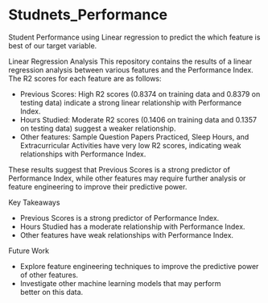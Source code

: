 # Studnets_Performance
Student Performance using Linear regression to predict the which feature is best of our target variable. 

Linear Regression Analysis
This repository contains the results of a linear regression analysis between various features and the Performance Index. The R2 scores for each feature are as follows:

- Previous Scores: High R2 scores (0.8374 on training data and 0.8379 on testing data) indicate a strong linear relationship with Performance Index.
- Hours Studied: Moderate R2 scores (0.1406 on training data and 0.1357 on testing data) suggest a weaker relationship.
- Other features: Sample Question Papers Practiced, Sleep Hours, and Extracurricular Activities have very low R2 scores, indicating weak relationships with Performance Index.

These results suggest that Previous Scores is a strong predictor of Performance Index, while other features may require further analysis or feature engineering to improve their predictive power.

Key Takeaways
- Previous Scores is a strong predictor of Performance Index.
- Hours Studied has a moderate relationship with Performance Index.
- Other features have weak relationships with Performance Index.

Future Work
- Explore feature engineering techniques to improve the predictive power of other features.
- Investigate other machine learning models that may perform better on this data.
